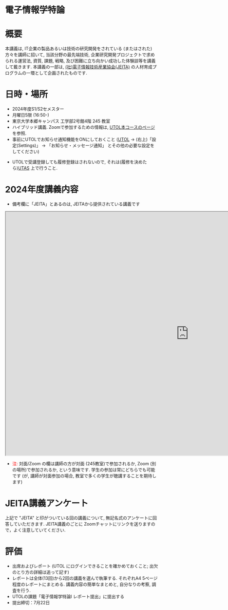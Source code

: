 

# 電子情報学特論

# 概要

本講義は, IT企業の製品あるいは技術の研究開発をされている (またはされた)方々を講師に招いて, 当該分野の最先端技術, 企業研究開発プロジェクトで求められる運営法, 資質, 課題, 戦略, 及び困難に立ち向かい成功した体験談等を講義して戴きます. 本講義の一部は, [(社)電子情報技術産業協会(JEITA)](https://www.jeita.or.jp/japanese/) の人材育成プログラムの一環として企画されたものです. 

# 日時・場所

* 2024年度S1/S2セメスター
* 月曜日5限 (16:50-)
* 東京大学本郷キャンパス 工学部2号館4階 245 教室
* ハイブリッド講義. Zoomで参加するための情報は, [UTOL本コースのページ](https://utol.ecc.u-tokyo.ac.jp/lms/course/syllabus?idnumber=2024_4884_4840-1027_01) を参照.
* 事前にUTOLでお知らせ通知機能をONにしておくこと ([UTOL](https://utol.ecc.u-tokyo.ac.jp/) -> (右上)「設定(Settings)」 -> 「お知らせ・メッセージ通知」 とその他の必要な設定をしてください)
<!-- ([手順](https://www.youtube.com/watch?v=xAur5zar5Sc)) -->
* UTOLで受講登録しても履修登録はされないので, それは(履修を決めたら)[UTAS](https://utas.adm.u-tokyo.ac.jp/) 上で行うこと.

# 2024年度講義内容

* 備考欄に「JEITA」とあるのは, JEITAから提供されている講義です

<iframe src="https://docs.google.com/spreadsheets/d/e/2PACX-1vTqO4SafgVDze68UDyv_-hTn99OJEvZl12IaoCaEWHbCF6FezYpq20Xyo0TtpCHIqpOSB5jTCCNMGVU/pubhtml?gid=0&amp;single=true&amp;widget=true&amp;headers=false" width=1200 height=800></iframe>

* <font color="red">注:</font> 対面/Zoom の欄は講師の方が対面 (245教室)で参加されるか, Zoom (別の場所)で参加されるか, という意味です. 学生の参加は常にどちらでも可能です (が, 講師が対面参加の場合, 教室で多くの学生が聴講することを期待します)


# JEITA講義アンケート

上記で "JEITA" と印がついている回の講義について, 無記名式のアンケートに回答していただきます. JEITA講義のごとに Zoomチャットにリンクを送りますので，よく注意していてください.

# 評価

* 出席およびレポート (UTOL にログインできることを確かめておくこと; 出欠のとり方の詳細は追って記す)
* レポートは全体(13回)から2回の講義を選んで執筆する. それぞれA4 5ページ程度のレポートにまとめる. 講義内容の簡単なまとめと, 自分なりの考察, 調査を行う.
* UTOLの課題「電子情報学特論I レポート提出」に提出する
* 提出締切：7月22日


